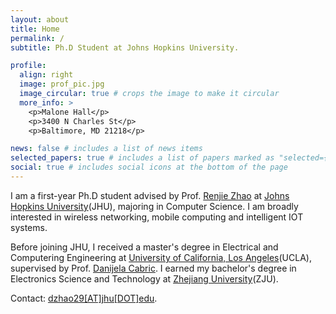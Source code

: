 ```yaml
---
layout: about
title: Home
permalink: /
subtitle: Ph.D Student at Johns Hopkins University.

profile:
  align: right
  image: prof_pic.jpg
  image_circular: true # crops the image to make it circular
  more_info: >
    <p>Malone Hall</p>
    <p>3400 N Charles St</p>
    <p>Baltimore, MD 21218</p>

news: false # includes a list of news items
selected_papers: true # includes a list of papers marked as "selected={true}"
social: true # includes social icons at the bottom of the page
---
```


I am a first-year Ph.D student advised by Prof. [Renjie Zhao](https://renjiezhao.github.io) at [Johns Hopkins University](https://www.jhu.edu)(JHU), majoring in Computer Science. I am broadly interested in wireless networking, mobile computing and intelligent IOT systems.

Before joining JHU, I received a master's degree in Electrical and Computering Engineering at [University of California, Los Angeles](https://www.ucla.edu)(UCLA), supervised by Prof. [Danijela Cabric](https://cores.ee.ucla.edu/people/danijela-cabric/). I earned my bachelor's degree in Electronics Science and Technology at [Zhejiang University](https://www.zju.edu.cn)(ZJU).

Contact: [dzhao29[AT]jhu[DOT]edu](mailto:dzhao29@jhu.edu).
